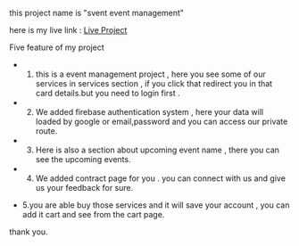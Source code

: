 this project name is "svent event management"

here is my live link : [Live Project](https://event-management-f27ac.web.app/)

Five feature of my project 

- 1. this is a event management project , here you see some of our services in services section , if you click that redirect you in that card details.but you need to login first .

- 2. We added firebase authentication system , here your data will loaded by google or email,password and you can access our private route.

- 3. Here is also a section about upcoming event name , there you can see the upcoming events.

- 4. We added contract page for you . you can connect with us and give us your feedback for sure.

- 5.you are able buy those services and it will save your account , you can add it cart and see from the cart page.

thank you. 